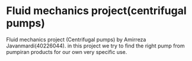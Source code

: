 # Fluid mechanics project(centrifugal pumps)
Fluid mechanics project (Centrifugal pumps) by Amirreza Javanmardi(40226044).
in this project we try to find the right pump from pumpiran products for our own very specific use.

